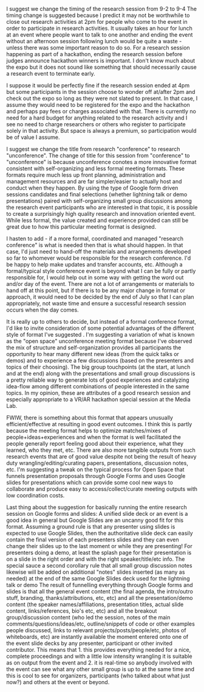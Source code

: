I suggest we change the timing of the research session from 9-2 to 9-4 The timing change is suggested because I predict it may not be worthwhile to close out research activities at 2pm for people who come to the event in order to participate in research activities. It usually takes an hour for lunch at an event where people want to talk to one another and ending the event without an afternoon session following lunch would be quite a waste - unless there was some important reason to do so. For a research session happening as part of a hackathon, ending the research session before judges announce hackathon winners is important. I don't know much about the expo but it does not sound like something that should necessarily cause a research event to terminate early. 

I suppose it would be perfectly fine if the research session ended at 4pm but some participants in the session choose to wonder off at/after 2pm and check out the expo so long as they were not slated to present. In that case, I assume they would need to be registered for the expo and the hackathon and perhaps pay fees or charges associated with that. There is currently no need for a hard budget for anything related to the research activity and I see no need to charge researchers or others who register to participate solely in that activity. But space is always a premium, so participation would be of value I assume.

I suggest we change the title from research "conference" to research "unconference". The change of title for this session from "conference" to "unconference" is because unconference conotes a more innovative format consistent with self-organizing and less formal meeting formats. These formats require much less up front planning, administration and management resources and are far simpler/easier to actually host and conduct when they happen. By using the type of Google form driven sessions candidates and final selections (whether lightning talk or demo presentations) paired with self-organizing small group discussions among the research event participants who are interested in that topic, it is possible to create a surprisingly high quality research and innovation oriented event. While less formal, the value created and experience provided can still be great due to how this particular meeting format is designed. 

I hasten to add - if a more formal, coordinated and managed "research conference" is what is needed then that is what should happen. In that case, I'd just need to hand-off the materials and arrangements developed so far to whomever would be responsible for the research conference. I'd be happy to help make updates and transfer accounts, etc. Although a formal/typical style conference event is beyond what I can be fully or partly responsible for, I would help out in some way with getting the word out and/or day of the event. There are not a lot of arrangements or materials to hand off at this point, but if there is to be any major change in format or approach, it would need to be decided by the end of July so that I can plan appropriately, not waste time and ensure a successful research session occurs when the day comes.

It is really up to others to decide, but instead of a formal conference format, I'd like to invite consideration of some potential advantages of the different style of format I've suggested . I'm suggesting a variation of what is known as the "open space" unconference meeting format because I've observed the mix of structure and self-organization provides all participants the opportunity to hear many different new ideas (from the quick talks or demos) and to experience a few discussions (based on the presenters and topics of their choosing). The big group touchpoints (at the start, at lunch and at the end) along with the presentations and small group discussions is a pretty reliable way to generate lots of good experiences and catalyzing idea-flow among different combinations of people interested in the same topics. In my opinion, these are attributes of a good research session and especially appropriate to a VR/AR hackathon special session at the Media Lab. 

FWIW, there is something about this format that appears unusually efficient/effective at resulting in good event outcomes. I think this is partly because the meeting format helps to optimize matches/mixes of people+ideas+experiences and when the format is well facilitated the people generally report feeling good about their experience, what they learned, who they met, etc. There are also more tangible outputs from such research events that are of good value despite not being the result of heavy duty wrangling/editing/curating papers, presentations, discussion notes, etc. I'm suggesting a tweak on the typical process for Open Space that funnels presentation proposals through Google Forms and uses Google slides for presentations which can provide some cool new ways to collaborate and produce easy to access/collect/curate meeting outputs with low coordination costs.

Last thing about the suggestion for basically running the entire research session on Google forms and slides: A unified slide deck or an event is a good idea in general but Google Slides are an uncanny good fit for this format. Assuming a ground rule is that any presenter using slides is expected to use Google Slides, then the authoritative slide deck can easily contain the final version of each presenters slides and they can even change their slides up to the last moment or while they are presenting! For presenters doing a demo, at least the splash page for their presentation is on a slide in the right order and with the right speaker/title/etc info. The special sauce a second corollary rule that all small group discussion notes likewise will be added on additional "notes" slides inserted (as many as needed) at the end of the same Google Slides deck used for the lightning talk or demo The result of funnelling everything through Google forms and slides is that all the general event content (the final agenda, the intro/outro stuff, branding, thanks/attributions, etc, etc) and all the presentation/demo content (the speaker names/affiliations, presentation titles, actual slide content, links/references, bio's etc, etc) and all the breakout group/discussion content (who led the session, notes of the main comments/questions/ideas/etc, outline/snippets of code or other examples people discussed, links to relevant projects/posts/people/etc, photos of whiteboards, etc) are instantly available the moment entered onto one of the event slide decks by any presenter, participant or other invited contributor. This means that 1. this provides everything needed for a nice, complete proceedings and with a little low intensity wrangling it is suitable as on output from the event and 2. it is real-time so anybody involved with the event can see what any other small group is up to at the same time and this is cool to see for organizers, participants (who talked about what just now?) and others at the event or beyond.

